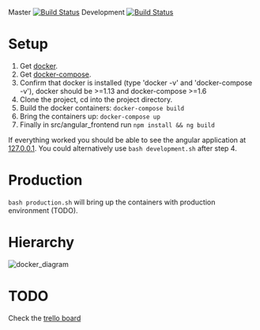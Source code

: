 Master [![Build Status](https://travis-ci.org/samfundet/fg.svg?branch=master)](https://travis-ci.org/samfundet/fg)
Development [![Build Status](https://travis-ci.org/samfundet/fg.svg?branch=development)](https://travis-ci.org/samfundet/fg)

# Setup
     
1. Get [docker](https://www.docker.com/products/overview).
2. Get [docker-compose](https://docs.docker.com/compose/install/).
3. Confirm that docker is installed (type 'docker -v' and 'docker-compose -v'), docker should be >=1.13 and docker-compose >=1.6
4. Clone the project, cd into the project directory.
5. Build the docker containers:
```docker-compose build```
6. Bring the containers up:
```docker-compose up```
7. Finally in src/angular_frontend run ```npm install && ng build```

If everything worked you should be able to see the angular application at [127.0.0.1](http://127.0.0.1).
You could alternatively use ```bash development.sh``` after step 4.

# Production
```bash production.sh``` will bring up the containers with production environment (TODO).

# Hierarchy
![docker_diagram](DOCS/docker_diagram.png)


# TODO
Check the [trello board](https://trello.com/b/tbU3wIZc/fg-3-0)
